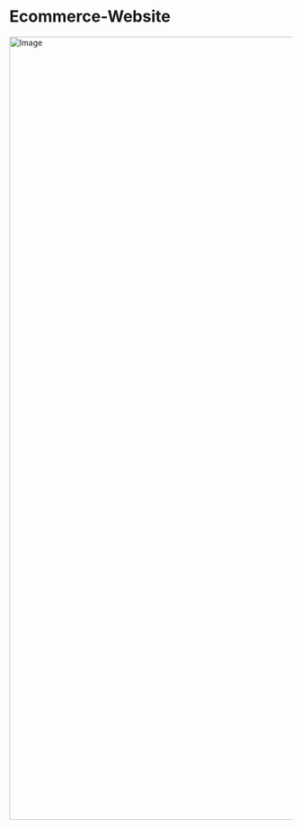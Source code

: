 # Ecommerce-Website
<img width="1392" alt="Image" src="https://github.com/user-attachments/assets/0779d7f9-64cb-4816-8716-dc356230b68d" />

